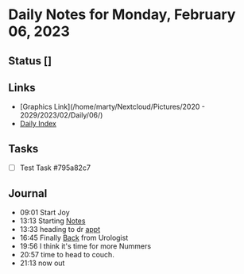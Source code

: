 # Daily Notes for Monday, February 06, 2023

## Status []

## Links
- [Graphics Link](/home/marty/Nextcloud/Pictures/2020 - 2029/2023/02/Daily/06/)
- [Daily Index](./diary.md)

## Tasks
* [ ] Test Task  #795a82c7

## Journal

- 09:01 Start Joy
- 13:13 Starting [Notes](Notes.md)
- 13:33 heading to dr [appt](appt.md)
- 16:45 Finally [Back](Back.md) from Urologist
- 19:56 I think it's time for more Nummers
- 20:57 time to head to couch. 
- 21:13 now out
